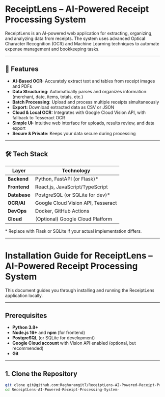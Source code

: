 # ReceiptLens – AI-Powered Receipt Processing System

ReceiptLens is an AI-powered web application for extracting, organizing, and analyzing data from receipts. The system uses advanced Optical Character Recognition (OCR) and Machine Learning techniques to automate expense management and bookkeeping tasks.

---

## 🚀 Features

- **AI-Based OCR:** Accurately extract text and tables from receipt images and PDFs
- **Data Structuring:** Automatically parses and organizes information (merchant, date, items, totals, etc.)
- **Batch Processing:** Upload and process multiple receipts simultaneously
- **Export:** Download extracted data as CSV or JSON
- **Cloud & Local OCR:** Integrates with Google Cloud Vision API, with fallback to Tesseract OCR
- **Simple UI:** Intuitive web interface for uploads, results review, and data export
- **Secure & Private:** Keeps your data secure during processing

---

## 🛠️ Tech Stack

| Layer     | Technology                      |
|-----------|---------------------------------|
| **Backend**   | Python, FastAPI (or Flask)*         |
| **Frontend**  | React.js, JavaScript/TypeScript    |
| **Database**  | PostgreSQL (or SQLite for dev)*    |
| **OCR/AI**    | Google Cloud Vision API, Tesseract |
| **DevOps**    | Docker, GitHub Actions             |
| **Cloud**     | (Optional) Google Cloud Platform   |

\* Replace with Flask or SQLite if your actual implementation differs.

---

# Installation Guide for ReceiptLens – AI-Powered Receipt Processing System

This document guides you through installing and running the ReceiptLens application locally.

---

## Prerequisites

- **Python 3.8+**
- **Node.js 16+** and **npm** (for frontend)
- **PostgreSQL** (or SQLite for development)
- **Google Cloud account** with Vision API enabled (optional, but recommended)
- **Git**

---

## 1. Clone the Repository

```bash
git clone git@github.com:Raghuramgit7/ReceiptLens-AI-Powered-Receipt-Processing-System-.git
cd ReceiptLens-AI-Powered-Receipt-Processing-System-

